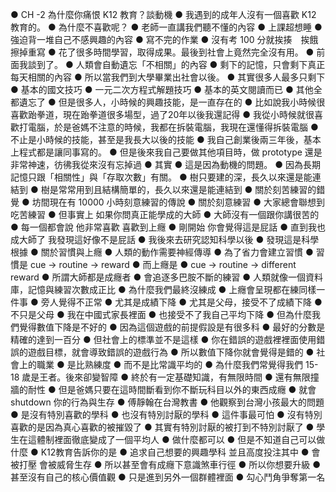 ●	CH -2 為什麼你痛恨 K12 教育？談動機
●	我遇到的成年人沒有一個喜歡 K12 教育的。
●	為什麼不喜歡呢？
●	老師一直講我們聽不懂的內容
●	上課超想睡
●	強迫背一堆自己不感興趣的內容
●	寫不完的作業
●	沒有考 100 分就挨揍　挨餓　擦掉重寫
●	花了很多時間學習，取得成果。最後到社會上竟然完全沒有用。
●	前面我談到了。
●	人類會自動遺忘「不相關」的內容
●	剩下的記憶，只會剩下真正每天相關的內容
●	所以當我們到大學畢業出社會以後。
●	其實很多人最多只剩下
●	基本的國文技巧
●	一元二次方程式解題技巧
●	基本的英文閱讀而已
●	其他全都遺忘了
●	但是很多人，小時候的興趣技能，是一直存在的
●	比如說我小時候很喜歡跆拳道，現在跆拳道很多場型，過了20年以後我還記得
●	我從小時候就很喜歡打電腦，於是爸媽不注意的時候，我都在拆裝電腦，我現在還懂得拆裝電腦
●	不止是小時候的技能，甚至是我長大以後的技能
●	我自己創業後兩三年後，基本上程式都是讓同事寫的。
●	但是後來我自己要做其他項目時，做 prototype 還是非常神速，彷彿我從來沒有忘掉過
●	其實
●	這是因為動機的問題。
●	因為長期記憶只跟「相關性」與「存取次數」有關。
●	樹只要建的深，長久以來還是能連結到
●	樹是常常用到且結構簡單的，長久以來還是能連結到
●	關於刻苦練習的錯覺
●	坊間現在有 10000 小時刻意練習的傳說
●	關於刻意練習
●	大家總會聯想到吃苦練習
●	但事實上 如果你問真正能學成的大師
●	大師沒有一個跟你講很苦的
●	每一個都會說 他非常喜歡 喜歡到上癮
●	剛開始 你會覺得這是屁話
●	直到我也成大師了 我發現這好像不是屁話
●	我後來去研究認知科學以後
●	發現這是科學根據
●	關於習慣與上癮
●	人類的動作需要神經傳導
●	為了省力會建立習慣
●	習慣是 cue -> routine -> reward
●	而上癮是
●	cue -> routine -> different reward
●	所謂大師都是成癮者
●	會追逐多巴胺不斷的練習
●	人類就像一個資料庫，記憶與練習次數成正比
●	為什麼我們最終沒練成
●	上癮會呈現都在練同樣一件事
●	旁人覺得不正常
●	尤其是成績下降
●	尤其是父母，接受不了成績下降
●	不只是父母
●	我在中國式家長裡面
●	也接受不了我自己平均下降
●	但為什麼我們覺得數值下降是不好的
●	因為這個遊戲的前提假設是有很多科
●	最好的分數是精確的達到一百分
●	但社會上的標準並不是這樣
●	你在錯誤的遊戲裡裡面使用錯誤的遊戲目標，就會導致錯誤的遊戲行為
●	所以數值下降你就會覺得是錯的
●	社會上的職業
●	是比熟練度
●	而不是比常識平均的
●	為什麼我們常覺得我們 15-18 歲是王者。後來卻變智障
●	終於有一定基礎知識，有無限時間
●	還有無限撞牆的耐性
●	但是爸媽只要在這時間斷看到你不斷玩科目以外的東西成癮
●	就會 shutdown 你的行為與生存
●	傅靜翰在台灣教書
●	他觀察到台灣小孩最大的問題
●	是沒有特別喜歡的學科
●	也沒有特別討厭的學科
●	這件事最可怕
●	沒有特別喜歡的是因為真心喜歡的被摧毀了
●	其實有特別討厭的被打到不特別討厭了
●	學生在這體制裡面徹底變成了一個平均人
●	做什麼都可以
●	但是不知道自己可以做什麼
●	K12教育告訴你的是
●	追求自己想要的興趣學科  並且高度投注其中
●	會被打壓 會被威脅生存
●	所以甚至會有成癮下意識煞車行徑
●	所以你想要升級
●	甚至沒有自己的核心價值觀
●	只是進到另外一個群體裡面
●	勾心鬥角爭奪第一名
